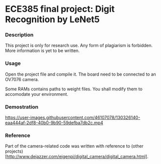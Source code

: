 # ECE385 final project: Digit Recognition by LeNet5
### Description

This project is only for research use. Any form of plagiarism is forbidden. More information is yet to be written.

### Usage

Open the project file and compile it. The board need to be connected to an OV7076 camera.

Some RAMs contains paths to weight files. You shall modify them to accomodate your environment.

### Demostration

https://user-images.githubusercontent.com/46107078/130326140-eaa444af-2df8-40b0-9b90-59defba7db2c.mp4

### Reference

Part of the camera-related code was written with reference to (other projects)[http://www.dejazzer.com/eigenpi/digital_camera/digital_camera.html]. 


